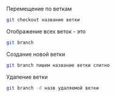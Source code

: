 Перемещение по веткам
``` sh
git checkout название ветки
```

Отображение всех веток - это
``` sh
git branch
```

Создание новой ветки
```sh
git branch пишем название ветки слитно
```

Удаление ветки
``` sh
git branch -d назв удаляемой ветки
```
